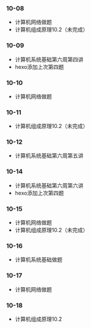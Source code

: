 ### 10-08
* 计算机网络做题
* 计算机组成原理10.2（未完成）
### 10-09
* 计算机系统基础第六周第四讲
* hexo添加上次第四题
### 10-10
* 计算机网络做题
### 10-11
* 计算机组成原理10.2（未完成）
### 10-12
* 计算机系统基础第六周第五讲
### 10-14
* 计算机系统基础第六周第六讲
* hexo添加上次第四题
### 10-15
* 计算机网络做题
* 计算机组成原理10.2（未完成）
### 10-16
* 计算机系统基础做题
### 10-17
* 计算机网络做题
### 10-18
* 计算机组成原理10.2